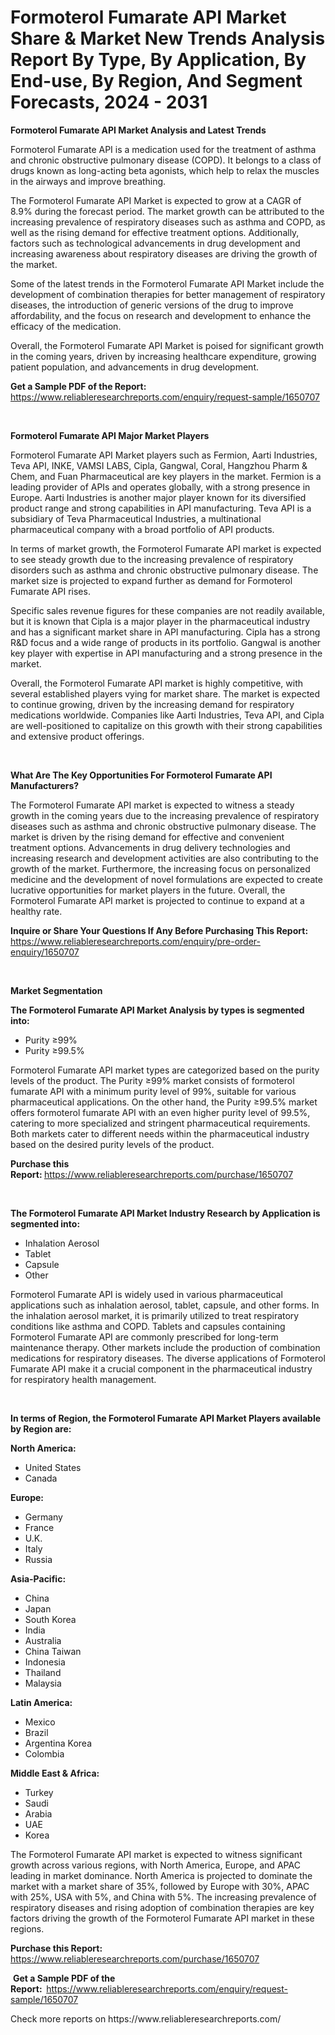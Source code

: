 <p><h1>Formoterol Fumarate API Market Share & Market New Trends Analysis Report By Type, By Application, By End-use, By Region, And Segment Forecasts, 2024 - 2031</h1></p><p><strong>Formoterol Fumarate API Market Analysis and Latest Trends</strong></p>
<p><p>Formoterol Fumarate API is a medication used for the treatment of asthma and chronic obstructive pulmonary disease (COPD). It belongs to a class of drugs known as long-acting beta agonists, which help to relax the muscles in the airways and improve breathing.</p><p>The Formoterol Fumarate API Market is expected to grow at a CAGR of 8.9% during the forecast period. The market growth can be attributed to the increasing prevalence of respiratory diseases such as asthma and COPD, as well as the rising demand for effective treatment options. Additionally, factors such as technological advancements in drug development and increasing awareness about respiratory diseases are driving the growth of the market.</p><p>Some of the latest trends in the Formoterol Fumarate API Market include the development of combination therapies for better management of respiratory diseases, the introduction of generic versions of the drug to improve affordability, and the focus on research and development to enhance the efficacy of the medication.</p><p>Overall, the Formoterol Fumarate API Market is poised for significant growth in the coming years, driven by increasing healthcare expenditure, growing patient population, and advancements in drug development.</p></p>
<p><strong>Get a Sample PDF of the Report:&nbsp;</strong> <a href="https://www.reliableresearchreports.com/enquiry/request-sample/1650707">https://www.reliableresearchreports.com/enquiry/request-sample/1650707</a></p>
<p>&nbsp;</p>
<p><strong>Formoterol Fumarate API Major Market Players</strong></p>
<p><p>Formoterol Fumarate API Market players such as Fermion, Aarti Industries, Teva API, INKE, VAMSI LABS, Cipla, Gangwal, Coral, Hangzhou Pharm & Chem, and Fuan Pharmaceutical are key players in the market. Fermion is a leading provider of APIs and operates globally, with a strong presence in Europe. Aarti Industries is another major player known for its diversified product range and strong capabilities in API manufacturing. Teva API is a subsidiary of Teva Pharmaceutical Industries, a multinational pharmaceutical company with a broad portfolio of API products.</p><p>In terms of market growth, the Formoterol Fumarate API market is expected to see steady growth due to the increasing prevalence of respiratory disorders such as asthma and chronic obstructive pulmonary disease. The market size is projected to expand further as demand for Formoterol Fumarate API rises.</p><p>Specific sales revenue figures for these companies are not readily available, but it is known that Cipla is a major player in the pharmaceutical industry and has a significant market share in API manufacturing. Cipla has a strong R&D focus and a wide range of products in its portfolio. Gangwal is another key player with expertise in API manufacturing and a strong presence in the market.</p><p>Overall, the Formoterol Fumarate API market is highly competitive, with several established players vying for market share. The market is expected to continue growing, driven by the increasing demand for respiratory medications worldwide. Companies like Aarti Industries, Teva API, and Cipla are well-positioned to capitalize on this growth with their strong capabilities and extensive product offerings.</p></p>
<p>&nbsp;</p>
<p><strong>What Are The Key Opportunities For Formoterol Fumarate API Manufacturers?</strong></p>
<p><p>The Formoterol Fumarate API market is expected to witness a steady growth in the coming years due to the increasing prevalence of respiratory diseases such as asthma and chronic obstructive pulmonary disease. The market is driven by the rising demand for effective and convenient treatment options. Advancements in drug delivery technologies and increasing research and development activities are also contributing to the growth of the market. Furthermore, the increasing focus on personalized medicine and the development of novel formulations are expected to create lucrative opportunities for market players in the future. Overall, the Formoterol Fumarate API market is projected to continue to expand at a healthy rate.</p></p>
<p><strong>Inquire or Share Your Questions If Any Before Purchasing This Report:</strong> <a href="https://www.reliableresearchreports.com/enquiry/pre-order-enquiry/1650707">https://www.reliableresearchreports.com/enquiry/pre-order-enquiry/1650707</a></p>
<p>&nbsp;</p>
<p><strong>Market Segmentation</strong></p>
<p><strong>The Formoterol Fumarate API Market Analysis by types is segmented into:</strong></p>
<p><ul><li>Purity ≥99%</li><li>Purity ≥99.5%</li></ul></p>
<p><p>Formoterol Fumarate API market types are categorized based on the purity levels of the product. The Purity ≥99% market consists of formoterol fumarate API with a minimum purity level of 99%, suitable for various pharmaceutical applications. On the other hand, the Purity ≥99.5% market offers formoterol fumarate API with an even higher purity level of 99.5%, catering to more specialized and stringent pharmaceutical requirements. Both markets cater to different needs within the pharmaceutical industry based on the desired purity levels of the product.</p></p>
<p><strong>Purchase this Report:&nbsp;</strong><a href="https://www.reliableresearchreports.com/purchase/1650707">https://www.reliableresearchreports.com/purchase/1650707</a></p>
<p>&nbsp;</p>
<p><strong>The Formoterol Fumarate API Market Industry Research by Application is segmented into:</strong></p>
<p><ul><li>Inhalation Aerosol</li><li>Tablet</li><li>Capsule</li><li>Other</li></ul></p>
<p><p>Formoterol Fumarate API is widely used in various pharmaceutical applications such as inhalation aerosol, tablet, capsule, and other forms. In the inhalation aerosol market, it is primarily utilized to treat respiratory conditions like asthma and COPD. Tablets and capsules containing Formoterol Fumarate API are commonly prescribed for long-term maintenance therapy. Other markets include the production of combination medications for respiratory diseases. The diverse applications of Formoterol Fumarate API make it a crucial component in the pharmaceutical industry for respiratory health management.</p></p>
<p>&nbsp;</p>
<p><strong>In terms of Region, the Formoterol Fumarate API Market Players available by Region are:</strong></p>
<p>
    <p> <strong> North America: </strong>
        <ul>
            <li>United States</li>
            <li>Canada</li>
        </ul>
        </p> 
    <p> <strong> Europe: </strong>
        <ul>
            <li>Germany</li>
            <li>France</li>
            <li>U.K.</li>
            <li>Italy</li>
            <li>Russia</li>
        </ul>
        </p> 
    <p> <strong> Asia-Pacific: </strong>
        <ul>
            <li>China</li>
            <li>Japan</li>
            <li>South Korea</li>
            <li>India</li>
            <li>Australia</li>
            <li>China Taiwan</li>
            <li>Indonesia</li>
            <li>Thailand</li>
            <li>Malaysia</li>
        </ul>
        </p> 
    <p> <strong> Latin America: </strong>
        <ul>
            <li>Mexico</li>
            <li>Brazil</li>
            <li>Argentina Korea</li>
            <li>Colombia</li>
        </ul>
        </p> 
    <p> <strong> Middle East & Africa: </strong>
        <ul>
            <li>Turkey</li>
            <li>Saudi</li>
            <li>Arabia</li>
            <li>UAE</li>
            <li>Korea</li>
        </ul>
    </p>
    </p>
<p><p>The Formoterol Fumarate API market is expected to witness significant growth across various regions, with North America, Europe, and APAC leading in market dominance. North America is projected to dominate the market with a market share of 35%, followed by Europe with 30%, APAC with 25%, USA with 5%, and China with 5%. The increasing prevalence of respiratory diseases and rising adoption of combination therapies are key factors driving the growth of the Formoterol Fumarate API market in these regions.</p></p>
<p><strong>Purchase this Report: </strong><a href="https://www.reliableresearchreports.com/purchase/1650707">https://www.reliableresearchreports.com/purchase/1650707</a></p>
<p>&nbsp;<strong>Get a Sample PDF of the Report:&nbsp;&nbsp;</strong><a href="https://www.reliableresearchreports.com/enquiry/request-sample/1650707">https://www.reliableresearchreports.com/enquiry/request-sample/1650707</a></p>
<p><strong></strong></p>
<p>Check more reports on https://www.reliableresearchreports.com/</p>